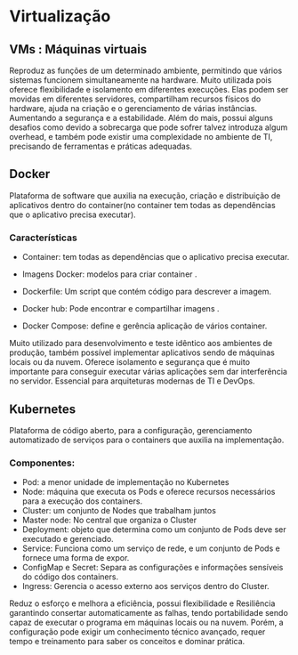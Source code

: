 # Virtualização 



## VMs : Máquinas virtuais 
Reproduz as funções de um determinado ambiente, permitindo que vários sistemas funcionem simultaneamente na hardware. Muito utilizada pois oferece flexibilidade e isolamento em diferentes execuções. Elas podem ser movidas em diferentes servidores, compartilham recursos físicos do hardware, ajuda na criação e o gerenciamento de várias instâncias. Aumentando a segurança e a estabilidade. Além do mais, possui alguns desafios como devido a sobrecarga que pode sofrer talvez introduza algum overhead, e também pode existir uma complexidade no ambiente de TI, precisando de ferramentas e práticas adequadas. 


## Docker 
Plataforma de software que auxilia na execução, criação e distribuição de aplicativos dentro do container(no container tem todas as dependências que o aplicativo precisa executar). 

### Características 
* Container: tem todas as dependências que o aplicativo precisa executar.

* Imagens Docker: modelos para criar container .

* Dockerfile: Um script que contém código para descrever a imagem. 

* Docker hub: Pode encontrar e compartilhar imagens .

* Docker Compose: define e gerência aplicação de vários container.

Muito utilizado para desenvolvimento e teste idêntico aos ambientes de produção, também possível implementar aplicativos sendo de máquinas locais ou da nuvem. Oferece isolamento e segurança que é muito importante para conseguir executar várias aplicações sem dar interferência no servidor. Essencial para arquiteturas modernas de TI e DevOps. 


## Kubernetes 
Plataforma de código aberto, para a configuração, gerenciamento automatizado de serviços para o containers que auxilia na implementação. 

### Componentes: 
* Pod: a menor unidade de implementação no Kubernetes 
* Node: máquina que executa os Pods e oferece recursos necessários para a execução dos containers. 
* Cluster: um conjunto de Nodes que trabalham juntos 
* Master node: No central que organiza o Cluster
* Deployment: objeto que determina como um conjunto de Pods deve ser executado e gerenciado. 
* Service: Funciona como um serviço de rede, e um conjunto de Pods e fornece uma forma de expor. 
* ConfigMap e Secret: Separa as configurações e informações sensíveis do código dos containers. 
* Ingress: Gerencia o acesso externo aos serviços dentro do Cluster. 

Reduz o esforço e melhora a eficiência, possui flexibilidade e Resiliência garantindo consertar automaticamente as falhas, tendo portabilidade sendo capaz de executar o programa em máquinas locais ou na nuvem. Porém, a configuração pode exigir um conhecimento técnico avançado, requer tempo e treinamento para saber os conceitos e dominar prática.